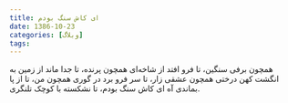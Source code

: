 ```yaml
---
title: ای کاش سنگ بودم
date: 1386-10-23
categories: [وبلاگ]
tags:
---
```


همچون برفی سنگین، تا فرو افتد از شاخه‌ای
همچون پرنده، تا جدا ماند از زمین به انگشت کهن درختی
همچون عشقی زار، تا سر فرو برد در گوری
همچون من، تا از پا بماندی
آه ای کاش سنگ بودم، تا نشکسته با کوچک تلنگری.
